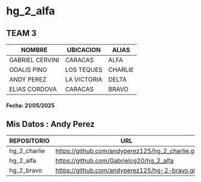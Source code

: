 # hg_2_alfa

## TEAM 3

<hdr>

| NOMBRE | UBICACION | ALIAS |
| ------ | ------ | ------ |
| GABRIEL CERVINI | CARACAS | ALFA |
| ODALIS PINO | LOS TEQUES | CHARLIE |
| ANDY PEREZ | LA VICTORIA | DELTA |
| ELIAS CORDOVA | CARACAS | BRAVO |

<hdr>
  
#### Fecha: 21/05/2025
## Mis Datos : Andy Perez



| REPOSITORIO | URL |
| ------ | ------ |
| hg_2_charlie | https://github.com/andyperez125/hg_2_charlie.git |
| hg_2_alfa | https://github.com/Gabrielcg20/hg_2_alfa |
| hg_2_bravo | https://github.com/andyperez125/hg-2-bravo.git |

